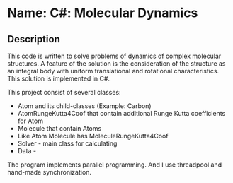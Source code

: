 # Name: C#: Molecular Dynamics
## Description
This code is written to solve problems of dynamics of complex molecular structures.
A feature of the solution is the consideration of the structure as an integral body 
with uniform translational and rotational characteristics.
This solution is implemented in C#.

This project consist of several classes:
- Atom and its child-classes (Example: Carbon)
- AtomRungeKutta4Coof that contain additional Runge Kutta coefficients for Atom
- Molecule that contain Atoms
- Like Atom Molecule has MoleculeRungeKutta4Coof
- Solver - main class for calculating
- Data - 

The program implements parallel programming.
And I use threadpool and hand-made synchronization.
